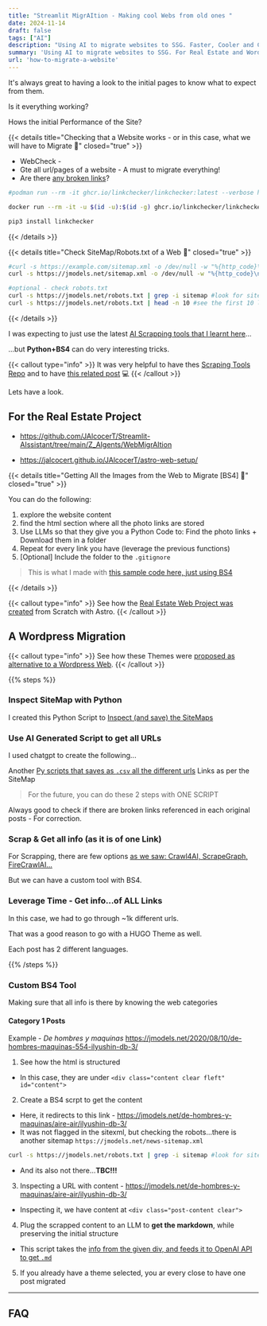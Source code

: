 ```yaml
---
title: "Streamlit MigrAItion - Making cool Webs from old ones "
date: 2024-11-14
draft: false
tags: ["AI"]
description: "Using AI to migrate websites to SSG. Faster, Cooler and Cleaner."
summary: 'Using AI to migrate websites to SSG. For Real Estate and Wordpress projects.'
url: 'how-to-migrate-a-website'
---
```



It's always great to having a look to the initial pages to know what to expect from them.

Is it everything working?

Hows the initial Performance of the Site?

{{< details title="Checking that a Website works - or in this case, what we will have to Migrate 📌" closed="true" >}}

* WebCheck - 
* Gte all url/pages of a website - A must to migrate everything!
* Are there [any broken links](https://fossengineer.com/nextjs-ssg/#do-i-got-any-broken-links)?

```sh
#podman run --rm -it ghcr.io/linkchecker/linkchecker:latest --verbose https://fossengineer.com > linkchecker_output.txt

docker run --rm -it -u $(id -u):$(id -g) ghcr.io/linkchecker/linkchecker:latest --verbose https://www.jmodels.net

pip3 install linkchecker
```

{{< /details >}}

{{< details title="Check SiteMap/Robots.txt of a Web 📌" closed="true" >}}

```sh
#curl -s https://example.com/sitemap.xml -o /dev/null -w "%{http_code}\n"
curl -s https://jmodels.net/sitemap.xml -o /dev/null -w "%{http_code}\n" #hugo paper mod has it

#optional - check robots.txt
curl -s https://jmodels.net/robots.txt | grep -i sitemap #look for sitemap direction
curl -s https://jmodels.net/robots.txt | head -n 10 #see the first 10 lines
```

{{< /details >}}

I was expecting to just use the latest [AI Scrapping tools that I learnt here](https://jalcocert.github.io/JAlcocerT/scrap-and-chat-with-the-web/)...

...but **Python+BS4** can do very interesting tricks.

{{< callout type="info" >}}
It was very helpful to have thes [Scraping Tools Repo](https://github.com/JAlcocerT/Scrap_Tools) and to have [this related post](https://jalcocert.github.io/JAlcocerT/scrap-and-chat-with-the-web/) 💻 
{{< /callout >}}

Lets have a look.


## For the Real Estate Project

* https://github.com/JAlcocerT/Streamlit-AIssistant/tree/main/Z_AIgents/WebMigrAItion

* https://jalcocert.github.io/JAlcocerT/astro-web-setup/

{{< details title="Getting All the Images from the Web to Migrate [BS4] 📌" closed="true" >}}

You can do the following:

1. explore the website content
2. find the html section where all the photo links are stored
3. Use LLMs so that they give you a Python Code to: Find the photo links + Download them in a folder
4. Repeat for every link you have (leverage the previous functions)
5. [Optional] Include the folder to the `.gitignore`


> This is what I made with [this sample code here, just using BS4](https://github.com/JAlcocerT/Streamlit-AIssistant/blob/main/Z_AIgents/WebMigrAItion/OpenAI_MigrateWebInfo_v2.py)

{{< /details >}}


{{< callout type="info" >}}
See how the [Real Estate Web Project was created](https://jalcocert.github.io/JAlcocerT/astro-web-setup/) from Scratch with Astro.
{{< /callout >}}

## A Wordpress Migration

{{< callout type="info" >}}
See how these Themes were [proposed as alternative to a Wordpress Web](https://jalcocert.github.io/JAlcocerT/wordpress-migration-to-ssg/).
{{< /callout >}}

{{% steps %}}

### Inspect SiteMap with Python

I created this Python Script to [Inspect (and save) the SiteMaps](https://github.com/JAlcocerT/Streamlit-AIssistant/blob/main/Z_AIgents/WebMigrAItion/GetUrls/check_sitemapv1.py)

### Use AI Generated Script to get all URLs

I used chatgpt to create the following...

Another [Py scripts that saves as `.csv` all the different urls](https://github.com/JAlcocerT/Streamlit-AIssistant/blob/main/Z_AIgents/WebMigrAItion/GetUrls/check_sitemapv3_geturls.py) Links as per the SiteMap

> For the future, you can do these 2 steps with ONE SCRIPT

Always good to check if there are broken links referenced in each original posts - For correction.

### Scrap & Get all info (as it is of one Link)

For Scrapping, there are few options [as we saw: Crawl4AI, ScrapeGraph, FireCrawlAI...](https://jalcocert.github.io/JAlcocerT/scrap-and-chat-with-the-web/)

But we can have a custom tool with BS4.


### Leverage Time - Get info...of ALL Links

In this case, we had to go through ~1k different urls.

That was a good reason to go with a HUGO Theme as well.

Each post has 2 different languages.

{{% /steps %}}

### Custom BS4 Tool

Making sure that all info is there by knowing the web categories

#### Category 1 Posts

Example - *De hombres y maquinas* <https://jmodels.net/2020/08/10/de-hombres-maquinas-554-ilyushin-db-3/>

1) See how the html is structured
* In this case, they are under `<div class="content clear fleft" id="content">`
2) Create a BS4 scrpt to get the content
* Here, it redirects to this link - https://jmodels.net/de-hombres-y-maquinas/aire-air/ilyushin-db-3/
* It was not flagged in the sitexml, but checking the robots...there is another sitemap `https://jmodels.net/news-sitemap.xml`

```sh
curl -s https://jmodels.net/robots.txt | grep -i sitemap #look for sitemap direction
```

* And its also not there...**TBC!!!**

3) Inspecting a URL with content - https://jmodels.net/de-hombres-y-maquinas/aire-air/ilyushin-db-3/
* Inspecting it, we have content at `<div class="post-content clear">`

4) Plug the scrapped content to an LLM to **get the markdown**, while preserving the initial structure
* This script takes the [info from the given div, and feeds it to OpenAI API to get `.md`](https://github.com/JAlcocerT/Streamlit-AIssistant/blob/main/Z_AIgents/WebMigrAItion/Fetch_Post_Info/get_postwithcontent_openai_v2a.py)
5) If you already have a theme selected, you ar every close to have one post migrated



---

## FAQ

